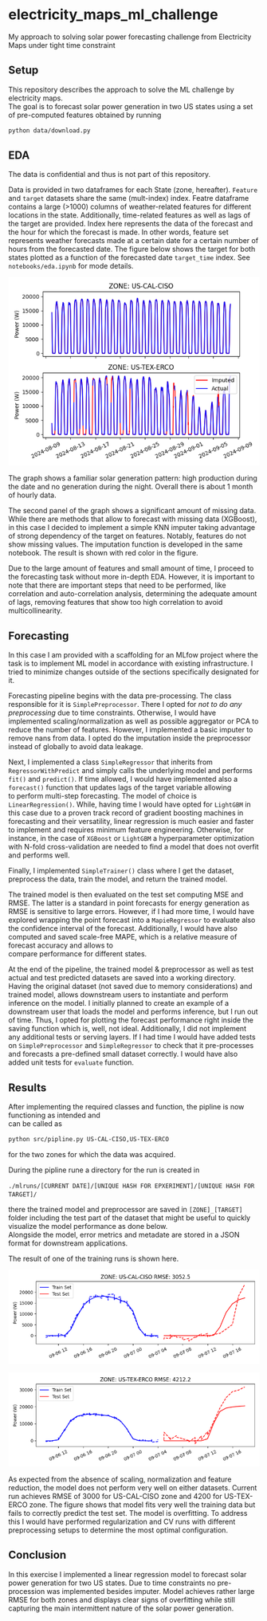 # electricity_maps_ml_challenge
My approach to solving solar power forecasting challenge from Electricity Maps under tight time constraint

## Setup

This repository describes the approach to solve the ML challenge by electricity maps.  
The goal is to forecast solar power generation in two US states using a set of pre-computed 
features obtained by running
```bash
python data/download.py
```

## EDA

The data is confidential and thus is not part of this repository.  

Data is provided in two dataframes for each State (zone, hereafter). `Feature` and `target` 
datasets share the same (mult-index) index. Featre dataframe contains a large (>1000) columns 
of weather-related features for different locations in the state. Additionally, time-related 
features as well as lags of the target are provided. 
Index here represents the data of the forecast and the hour for which the forecast is made. In 
other words, feature set represents weather forecasts made at a certain date for a certain 
number of hours from the forecasted date. The figure below shows the target for both states 
plotted as a function of the forecasted date `target_time` index. See `notebooks/eda.ipynb` for 
mode details.

![power_production_solar_avg.png](figures/power_production_solar_avg.png)

The graph shows a familiar solar generation pattern: high production during the date and no generation 
during the night. Overall there is about 1 month of hourly data. 

The second panel of the graph shows a significant amount of missing data. While there are 
methods that allow to forecast with missing data (XGBoost), in this case I decided to implement 
a simple KNN imputer taking advantage of strong dependency of the target on features. Notably, 
features do not show missing values. The imputation function is developed in the same notebook. 
The result is shown with red color in the figure. 

Due to the large amount of features and small amount of time, I proceed to the forecasting 
task without more in-depth EDA. However, it is important to note that there are important 
steps that need to be performed, like correlation and auto-correlation analysis, 
determining the adequate amount of lags, removing features that show too high correlation to 
avoid multicollinearity. 

## Forecasting

In this case I am provided with a scaffolding for an MLfow project where the task is to 
implement ML model in accordance with existing infrastructure. I tried to minimize changes 
outside of the sections specifically designated for it. 

Forecasting pipeline begins with 
the data pre-processing. The class responsible for it is `SimplePreprocessor`. There I 
opted for _not to do any preprocessing_ due to time constraints. Otherwise, I would have 
implemented scaling/normalization as well as possible aggregator or PCA to reduce the number of 
features. However, I implemented a basic imputer to remove nans from data. I opted do the 
imputation inside the preprocessor instead of globally to avoid data leakage. 

Next, I implemented a class `SimpleRegressor` that inherits from `RegressorWithPredict` and 
simply calls the underlying model and performs `fit()` and `predict()`. If time allowed, 
I would have implemented also a `forecast()` function that updates lags of the target variable allowing  
to perform multi-step forecasting. The model of choice is `LinearRegression()`. While, having time 
I would have opted for `LightGBM` in this case due to a proven track record of gradient boosting 
machines in forecasting and their versatility, linear regression is much 
easier and faster to implement and requires minimum feature engineering. Otherwise, for instance, 
in the case of `XGBoost` or `LightGBM` a hyperparameter optimization with N-fold cross-validation
are needed to find a model that does not overfit and performs well. 

Finally, I implemented `SimpleTrainer()` class where I get the dataset, preprocess the data, 
train the model, and return the trained model. 

The trained model is then evaluated on the test set computing MSE and RMSE. The latter is a 
standard in point forecasts for energy generation as RMSE is sensitive to large errors. 
However, if I had more time, I would have 
explored wrapping the point forecast into a `MapieRegressor` to evaluate also the confidence 
interval of the forecast. Additionally, I would have also computed 
and saved scale-free MAPE, which is a relative measure of forecast accuracy and allows to  
compare performance for different states. 

At the end of the pipeline, the trained model & preprocessor as well as test actual and test 
predicted datasets are saved into a working directory. Having the original dataset (not saved due to 
memory considerations) and trained model, allows downstream users to instantiate and perform inference 
on the model. I initially planned to create an example of a downstream user that loads the model and 
performs inference, but I run out of time. Thus, I opted for plotting the forecast performance right 
inside the saving function which is, well, not ideal. Additionally, I did not implement any additional 
tests or serving layers. If I had time I would have added tests on `SimplePreprocessor` and `SimpleRegressor` 
to check that it pre-processes and forecasts a pre-defined small dataset correctly. I would have also 
added unit tests for `evaluate` function. 

## Results

After implementing the required classes and function, the pipline is now functioning as intended and  
can be called as 
```bash
python src/pipline.py US-CAL-CISO,US-TEX-ERCO
```
for the two zones for which the data was acquired.

During the pipline rune a directory for the run is created in 

`./mlruns/[CURRENT DATE]/[UNIQUE HASH FOR EPXERIMENT]/[UNIQUE HASH FOR TARGET]/`

there the trained model and preprocessor are saved in `[ZONE]_[TARGET]` folder including the test 
part of the dataset that might be useful to quickly visualize the model performance as done below.  
Alongside the model, error metrics and metadate are stored in a JSON format for downstream applications. 

The result of one of the training runs is shown here. 

![train_test_US-CAL-CISO.png](figures/train_test_US-CAL-CISO.png)

![train_test_US-TEX-ERCO.png](figures/train_test_US-TEX-ERCO.png)

As expected from the absence of scaling, normalization and feature reduction, the model does not 
perform very well on either datasets. Current run achieves RMSE of 3000 for US-CAL-CISO zone and 
4200 for US-TEX-ERCO zone. The figure shows that model fits very well the training data 
but fails to correctly predict the test set. The model is overfitting. To address this I would 
have performed regularization and CV runs with different preprocessing setups to determine the 
most optimal configuration. 

## Conclusion 

In this exercise I implemented a linear regression model to forecast solar power generation for 
two US states. Due to time constraints no pre-procession was implemented besides imputer. 
Model achieves rather large RMSE for both zones and displays clear signs of overfitting while 
still capturing the main intermittent nature of the solar power generation. 
